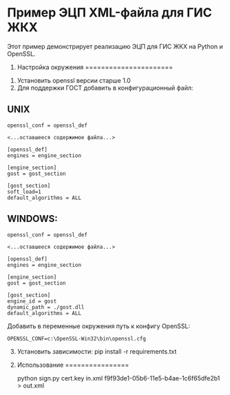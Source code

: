 Пример ЭЦП XML-файла для ГИС ЖКХ
================================

Этот пример демонстрирует реализацию ЭЦП для ГИС ЖКХ на Python и OpenSSL.

1. Настройка окружения
======================

1) Установить openssl версии старше 1.0
2) Для поддержки ГОСТ добавить в конфигурационный файл:

UNIX
----
	openssl_conf = openssl_def

	<...оставшееся содержимое файла...>

	[openssl_def]
	engines = engine_section

	[engine_section]
	gost = gost_section

	[gost_section]
	soft_load=1
	default_algorithms = ALL 


WINDOWS:
--------
	openssl_conf = openssl_def

	<...оставшееся содержимое файла...>

	[openssl_def]
	engines = engine_section

	[engine_section]
	gost = gost_section

	[gost_section]
	engine_id = gost
	dynamic_path = ./gost.dll
	default_algorithms = ALL


Добавить в переменные окружения путь к конфигу OpenSSL:

	OPENSSL_CONF=c:\OpenSSL-Win32\bin\openssl.cfg


3) Установить зависимости:
	pip install -r requirements.txt	

2. Использование
================

	python sign.py cert.key in.xml f9f93de1-05b6-11e5-b4ae-1c6f65dfe2b1 > out.xml
	

